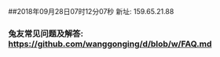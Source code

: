 ##2018年09月28日07时12分07秒 新址: 159.65.21.88
### 兔友常见问题及解答: https://github.com/wanggonging/d/blob/w/FAQ.md
